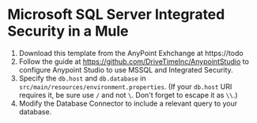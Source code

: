 # Microsoft SQL Server Integrated Security in a Mule

1. Download this template from the AnyPoint Exhchange at https://todo
2. Follow the guide at https://github.com/DriveTimeInc/AnypointStudio to configure Anypoint Studio to use MSSQL and Integrated Security.
3. Specify the `db.host` and `db.database` in `src/main/resources/environment.properties`. (If your `db.host` URI requires it, be sure use `/` and not `\`. Don't forget to escape it as `\\`.)
4. Modify the Database Connector to include a relevant query to your database.
